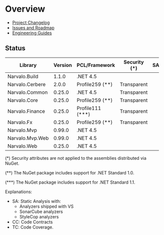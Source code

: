 Overview
========

- [Project Changelog](Changelog.md)
- [Issues and Roadmap](Issues.md)
- [Engineering Guides](engineering/index.md)

Status
------

Library                   | Version     | PCL/Framework    | Security (*) | SA | CC       | TC
--------------------------|-------------|------------------|--------------|----|----------|-----
Narvalo.Build             | 1.1.0       | .NET 4.5         |              |    |          |
Narvalo.Cerbere           | 2.0.0       | Profile259 (**)  | Transparent  |    | Complete |
Narvalo.Common            | 0.25.0      | .NET 4.5         | Transparent  |    | Complete |
Narvalo.Core              | 0.25.0      | Profile259 (**)  | Transparent  |    | Complete |
Narvalo.Finance           | 0.25.0      | Profile111 (***) | Transparent  |    | Complete |
Narvalo.Fx                | 0.25.0      | Profile259 (**)  | Transparent  |    | Complete |
Narvalo.Mvp               | 0.99.0      | .NET 4.5         |              |    | Partial  |
Narvalo.Mvp.Web           | 0.99.0      | .NET 4.5         |              |    |          |
Narvalo.Web               | 0.25.0      | .NET 4.5         |              |    | Complete |

(*) Security attributes are not applied to the assemblies distributed via NuGet.

(**) The NuGet package includes support for .NET Standard 1.0.

(***) The NuGet package includes support for .NET Standard 1.1.

Explanations:
- SA: Static Analysis with:
  * Analyzers shipped with VS
  * SonarCube analyzers
  * StyleCop analyzers
- CC: Code Contracts
- TC: Code Coverage.
